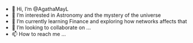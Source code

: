 - 👋 Hi, I’m @AgathaMayL
- 👀 I’m interested in Astronomy and the mystery of the universe
- 🌱 I’m currently learning Finance and exploring how networks affects that
- 💞️ I’m looking to collaborate on ...
- 📫 How to reach me ...

<!---
AgathaMayL/AgathaMayL is a ✨ special ✨ repository because its `README.md` (this file) appears on your GitHub profile.
You can click the Preview link to take a look at your changes.
--->
